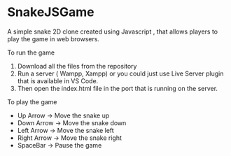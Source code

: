 # SnakeJSGame
A simple snake 2D clone created using Javascript , that allows players to play the game in web browsers.

To run the game
1. Download all the files from the repository
2. Run a server ( Wampp, Xampp) or you could just use Live Server plugin that is available in VS Code.
3. Then open the index.html file in the port that is running on the server.

To play the game
- Up Arrow -> Move the snake up
- Down Arrow -> Move the snake down
- Left Arrow -> Move the snake left
- Right Arrow -> Move the snake right
- SpaceBar -> Pause the game
